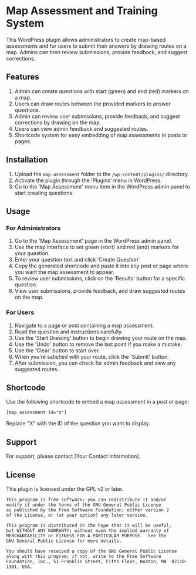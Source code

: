 
# Map Assessment and Training System

This WordPress plugin allows administrators to create map-based assessments and for users to submit their answers by drawing routes on a map. Admins can then review submissions, provide feedback, and suggest corrections.

## Features

1. Admin can create questions with start (green) and end (red) markers on a map.
2. Users can draw routes between the provided markers to answer questions.
3. Admin can review user submissions, provide feedback, and suggest corrections by drawing on the map.
4. Users can view admin feedback and suggested routes.
5. Shortcode system for easy embedding of map assessments in posts or pages.

## Installation

1. Upload the `map-assessment` folder to the `/wp-content/plugins/` directory.
2. Activate the plugin through the 'Plugins' menu in WordPress.
3. Go to the 'Map Assessment' menu item in the WordPress admin panel to start creating questions.

## Usage

### For Administrators

1. Go to the 'Map Assessment' page in the WordPress admin panel.
2. Use the map interface to set green (start) and red (end) markers for your question.
3. Enter your question text and click 'Create Question'.
4. Copy the generated shortcode and paste it into any post or page where you want the map assessment to appear.
5. To review user submissions, click on the 'Results' button for a specific question.
6. View user submissions, provide feedback, and draw suggested routes on the map.

### For Users

1. Navigate to a page or post containing a map assessment.
2. Read the question and instructions carefully.
3. Use the 'Start Drawing' button to begin drawing your route on the map.
4. Use the 'Undo' button to remove the last point if you make a mistake.
5. Use the 'Clear' button to start over.
6. When you're satisfied with your route, click the 'Submit' button.
7. After submission, you can check for admin feedback and view any suggested routes.

## Shortcode

Use the following shortcode to embed a map assessment in a post or page:

```
[map_assessment id="X"]
```

Replace "X" with the ID of the question you want to display.

## Support

For support, please contact [Your Contact Information].

## License

This plugin is licensed under the GPL v2 or later.

```
This program is free software; you can redistribute it and/or
modify it under the terms of the GNU General Public License
as published by the Free Software Foundation; either version 2
of the License, or (at your option) any later version.

This program is distributed in the hope that it will be useful,
but WITHOUT ANY WARRANTY; without even the implied warranty of
MERCHANTABILITY or FITNESS FOR A PARTICULAR PURPOSE.  See the
GNU General Public License for more details.

You should have received a copy of the GNU General Public License
along with this program; if not, write to the Free Software
Foundation, Inc., 51 Franklin Street, Fifth Floor, Boston, MA  02110-1301, USA.
```
